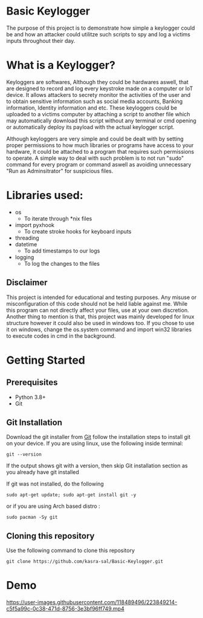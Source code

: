 # Basic Keylogger 
 
 The purpose of this project is to demonstrate how simple a keylogger could be and how an attacker could utilitze such scripts to spy and log a victims inputs throughout their day.
 
 # What is a Keylogger?
 
 Keyloggers are softwares, Although they could be hardwares aswell, that are designed to record and log every keystroke made on a computer or IoT device. It allows attackers to secrety monitor the activities of the user and to obtain sensitive information such as social media accounts, Banking information, Identity information and etc. These keyloggers could be uploaded to a victims computer by attaching a script to another file which may automatically download this script without any terminal or cmd opening or automatically deploy its payload with the actual keylogger script. 
 
 Although keyloggers are very simple and could be dealt with by setting proper permissions to how much libraries or programs have access to your hardware, it could be attached to a program that requires such permissions to operate. A simple way to deal with such problem is to not run "sudo" command for every program or command aswell as avoiding unnecessary "Run as Adminsitrator" for suspicious files.
 
 
 # Libraries used:
- os
  - To iterate through *nix files
- import pyxhook
  - To create stroke hooks for keyboard inputs
- threading
- datetime
  - To add timestamps to our logs
- logging 
  - To log the changes to the files
 
 ## Disclaimer

This project is intended for educational and testing purposes. Any misuse or misconfiguration of this code should not be held liable against me.
While this program can not directly affect your files, use at your own discretion.
Another thing to mention is that, this project was mainly developed for linux structure however it could also be used in windows too. If you chose to use it on windows, change the os.system command and import win32 libraries to execute codes in cmd in the background.

# Getting Started

## Prerequisites
- Python 3.8+
- Git

## Git Installation
Download the git installer from [Git](https://git-scm.com/downloads) follow the installation steps to install git on your device. If you are using linux, use the following inside terminal:
```
git --version 
```
If the output shows git with a version, then skip Git installation section as you already have git installed

If git was not installed, do the following
```
sudo apt-get update; sudo apt-get install git -y
```
or if you are using Arch based distro :
```
sudo pacman -Sy git
```

## Cloning this repository
Use the following command to clone this repository
```
git clone https://github.com/kasra-sal/Basic-Keylogger.git
```
# Demo 

https://user-images.githubusercontent.com/118489496/223849214-c5f5a99c-0c38-471d-8756-3e3bf96ff749.mp4


